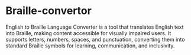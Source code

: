 # Braille-convertor
English to Braille Language Converter is a tool that translates English text into Braille, making content accessible for visually impaired users. It supports letters, numbers, spaces, and punctuation, converting them into standard Braille symbols for learning, communication, and inclusivity.
